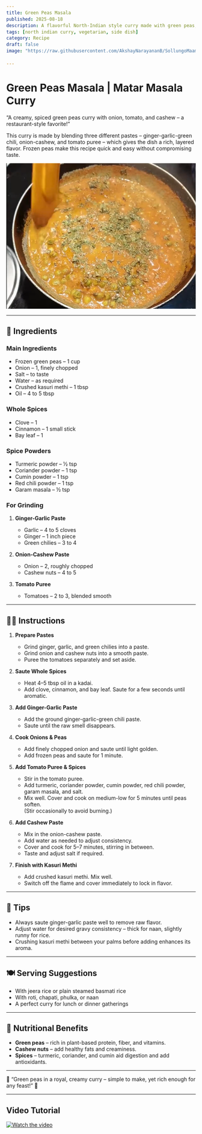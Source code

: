 ```yaml
---
title: Green Peas Masala  
published: 2025-08-18  
description: A flavorful North-Indian style curry made with green peas, onion-cashew paste, and aromatic spices. Perfect to pair with roti, naan, or jeera rice!  
tags: [north indian curry, vegetarian, side dish]  
category: Recipe  
draft: false  
image: "https://raw.githubusercontent.com/AkshayNarayananB/SollungoMaami/master/images/greenpeasmasala.png"  

---
```


# Green Peas Masala | Matar Masala Curry

“A creamy, spiced green peas curry with onion, tomato, and cashew – a restaurant-style favorite!”  

This curry is made by blending three different pastes – ginger-garlic-green chili, onion-cashew, and tomato puree – which gives the dish a rich, layered flavor. 
Frozen peas make this recipe quick and easy without compromising taste.  

![greenpeasmasala](https://raw.githubusercontent.com/AkshayNarayananB/SollungoMaami/master/images/greenpeasmasala.png)

---

## 🛒 Ingredients

### Main Ingredients
-  Frozen green peas – 1 cup  
-  Onion – 1, finely chopped  
-  Salt – to taste  
-  Water – as required  
-  Crushed kasuri methi – 1 tbsp  
-  Oil – 4 to 5 tbsp  

### Whole Spices
-  Clove – 1  
-  Cinnamon – 1 small stick  
-  Bay leaf – 1  

### Spice Powders
-  Turmeric powder – ½ tsp  
-  Coriander powder – 1 tsp  
-  Cumin powder – 1 tsp  
-  Red chili powder – 1 tsp  
-  Garam masala – ½ tsp  

### For Grinding
1. **Ginger-Garlic Paste**  
   - Garlic – 4 to 5 cloves  
   - Ginger – 1 inch piece  
   - Green chilies – 3 to 4  

2. **Onion-Cashew Paste**  
   - Onion – 2, roughly chopped  
   - Cashew nuts – 4 to 5  

3. **Tomato Puree**  
   - Tomatoes – 2 to 3, blended smooth  

---

## 👩‍🍳 Instructions

1. **Prepare Pastes**  
   - Grind ginger, garlic, and green chilies into a paste.  
   - Grind onion and cashew nuts into a smooth paste.  
   - Puree the tomatoes separately and set aside.  

2. **Saute Whole Spices**  
   - Heat 4–5 tbsp oil in a kadai.  
   - Add clove, cinnamon, and bay leaf. Saute for a few seconds until aromatic.  

3. **Add Ginger-Garlic Paste**  
   - Add the ground ginger-garlic-green chili paste.  
   - Saute until the raw smell disappears.  

4. **Cook Onions & Peas**  
   - Add finely chopped onion and saute until light golden.  
   - Add frozen peas and saute for 1 minute.  

5. **Add Tomato Puree & Spices**  
   - Stir in the tomato puree.  
   - Add turmeric, coriander powder, cumin powder, red chili powder, garam masala, and salt.  
   - Mix well. Cover and cook on medium-low for 5 minutes until peas soften.  
   (Stir occasionally to avoid burning.)  

6. **Add Cashew Paste**  
   - Mix in the onion-cashew paste.  
   - Add water as needed to adjust consistency.  
   - Cover and cook for 5–7 minutes, stirring in between.  
   - Taste and adjust salt if required.  

7. **Finish with Kasuri Methi**  
   - Add crushed kasuri methi. Mix well.  
   - Switch off the flame and cover immediately to lock in flavor.  

---

## 🌟 Tips

- Always saute ginger-garlic paste well to remove raw flavor.  
- Adjust water for desired gravy consistency – thick for naan, slightly runny for rice.  
- Crushing kasuri methi between your palms before adding enhances its aroma.  

---

## 🍽️ Serving Suggestions

-  With jeera rice or plain steamed basmati rice  
-  With roti, chapati, phulka, or naan  
-  A perfect curry for lunch or dinner gatherings  

---

## 🥦 Nutritional Benefits

- **Green peas** – rich in plant-based protein, fiber, and vitamins.  
- **Cashew nuts** – add healthy fats and creaminess.  
- **Spices** – turmeric, coriander, and cumin aid digestion and add antioxidants.  

---
🌟 “Green peas in a royal, creamy curry – simple to make, yet rich enough for any feast!” 🌟

---
## Video Tutorial

[![Watch the video](https://img.youtube.com/vi/-VtFSd3ZZIs/0.jpg)](https://youtu.be/-VtFSd3ZZIs?si=dLlibRj-lJPsGzEX)
